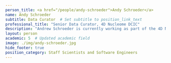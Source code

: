 ```yaml
---
person_title: <a href="/people/andy-schroeder">Andy Schroeder</a>
name: Andy Schroeder
subtitle: Data Curator  # Set subtitle to position_link_text
professional_title: "Senior Data Curator, 4D Nucleome DCIC"
description: "Andrew Schroeder is currently working as part of the 4D Nucleome Data Coordination and Integration Center, assisting with project management and focusing on data management.Andrew received his PhD in Molecular and Cellular Biology from UMass, Amherst, followed by postdoctoral research at Tufts Medical School on circadian rhythms and neurobiology in Drosophila.  Andrew then joined FlyBase, a database of Drosophila Genes and Genomes as a data curator and software developer at Harvard University, shifting from wet lab research to computational biology before joining the Park lab and the 4DN-DCIC."
layout: person
academic: 5  # Updated academic field
image: ./img/andy-schroeder.jpg
hide_footer: true
position_category: Staff Scientists and Software Engineers
---
```

